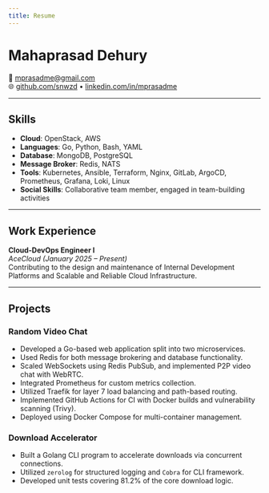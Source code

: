 ```yaml
---
title: Resume
---
```


# Mahaprasad Dehury

📧 mprasadme@gmail.com  
🌐 [github.com/snwzd](https://github.com/snwzd) • [linkedin.com/in/mprasadme](https://linkedin.com/in/mprasadme)

---

## Skills

- **Cloud**: OpenStack, AWS  
- **Languages**: Go, Python, Bash, YAML  
- **Database**: MongoDB, PostgreSQL  
- **Message Broker**: Redis, NATS  
- **Tools**: Kubernetes, Ansible, Terraform, Nginx, GitLab, ArgoCD, Prometheus, Grafana, Loki, Linux  
- **Social Skills**: Collaborative team member, engaged in team-building activities

---

## Work Experience

**Cloud-DevOps Engineer I**  
_AceCloud (January 2025 – Present)_  
Contributing to the design and maintenance of Internal Development Platforms and Scalable and Reliable Cloud Infrastructure.

---

## Projects

### Random Video Chat

- Developed a Go-based web application split into two microservices. 
- Used Redis for both message brokering and database functionality. 
- Scaled WebSockets using Redis PubSub, and implemented P2P video chat with WebRTC. 
- Integrated Prometheus for custom metrics collection. 
- Utilized Traefik for layer 7 load balancing and path-based routing. 
- Implemented GitHub Actions for CI with Docker builds and vulnerability scanning (Trivy). 
- Deployed using Docker Compose for multi-container management.

### Download Accelerator

- Built a Golang CLI program to accelerate downloads via concurrent connections. 
- Utilized `zerolog` for structured logging and `Cobra` for CLI framework. 
- Developed unit tests covering 81.2% of the core download logic.